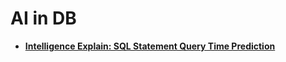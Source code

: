 # AI in DB<a name="EN-US_TOPIC_0000001199461604"></a>

-   **[Intelligence Explain: SQL Statement Query Time Prediction](intelligence-explain-sql-statement-query-time-prediction.md)**  



